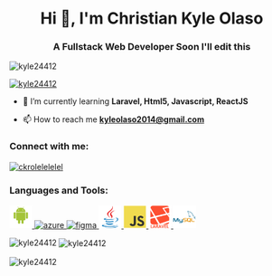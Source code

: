 <h1 align="center">Hi 👋, I'm Christian Kyle Olaso</h1>
<h3 align="center">A Fullstack Web Developer Soon I'll edit this</h3>

<p align="left"> <img src="https://komarev.com/ghpvc/?username=kyle24412&label=Profile%20views&color=0e75b6&style=flat" alt="kyle24412" /> </p>

<p align="left"> <a href="https://github.com/ryo-ma/github-profile-trophy"><img src="https://github-profile-trophy.vercel.app/?username=kyle24412" alt="kyle24412" /></a> </p>

- 🌱 I’m currently learning **Laravel, Html5, Javascript, ReactJS**

- 📫 How to reach me **kyleolaso2014@gmail.com**

<h3 align="left">Connect with me:</h3>
<p align="left">
<a href="https://fb.com/ckrolelelelel" target="blank"><img align="center" src="https://raw.githubusercontent.com/rahuldkjain/github-profile-readme-generator/master/src/images/icons/Social/facebook.svg" alt="ckrolelelelel" height="30" width="40" /></a>
</p>

<h3 align="left">Languages and Tools:</h3>
<p align="left"> <a href="https://developer.android.com" target="_blank" rel="noreferrer"> <img src="https://raw.githubusercontent.com/devicons/devicon/master/icons/android/android-original-wordmark.svg" alt="android" width="40" height="40"/> </a> <a href="https://azure.microsoft.com/en-in/" target="_blank" rel="noreferrer"> <img src="https://www.vectorlogo.zone/logos/microsoft_azure/microsoft_azure-icon.svg" alt="azure" width="40" height="40"/> </a> <a href="https://www.figma.com/" target="_blank" rel="noreferrer"> <img src="https://www.vectorlogo.zone/logos/figma/figma-icon.svg" alt="figma" width="40" height="40"/> </a> <a href="https://www.java.com" target="_blank" rel="noreferrer"> <img src="https://raw.githubusercontent.com/devicons/devicon/master/icons/java/java-original.svg" alt="java" width="40" height="40"/> </a> <a href="https://developer.mozilla.org/en-US/docs/Web/JavaScript" target="_blank" rel="noreferrer"> <img src="https://raw.githubusercontent.com/devicons/devicon/master/icons/javascript/javascript-original.svg" alt="javascript" width="40" height="40"/> </a> <a href="https://laravel.com/" target="_blank" rel="noreferrer"> <img src="https://raw.githubusercontent.com/devicons/devicon/master/icons/laravel/laravel-plain-wordmark.svg" alt="laravel" width="40" height="40"/> </a> <a href="https://www.mysql.com/" target="_blank" rel="noreferrer"> <img src="https://raw.githubusercontent.com/devicons/devicon/master/icons/mysql/mysql-original-wordmark.svg" alt="mysql" width="40" height="40"/> </a> </p>

<p><img align="left" src="https://github-readme-stats.vercel.app/api/top-langs?username=kyle24412&show_icons=true&locale=en&layout=compact" alt="kyle24412" /></p>

<p>&nbsp;<img align="center" src="https://github-readme-stats.vercel.app/api?username=kyle24412&show_icons=true&locale=en" alt="kyle24412" /></p>

<p><img align="center" src="https://github-readme-streak-stats.herokuapp.com/?user=kyle24412&" alt="kyle24412" /></p>

